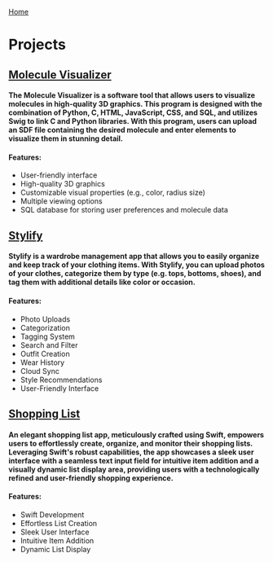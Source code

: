 [Home](./README.md)
# Projects


## [Molecule Visualizer](https://github.com/ahmxdsawan/Molecule-Visualizer)

#### The Molecule Visualizer is a software tool that allows users to visualize molecules in high-quality 3D graphics. This program is designed with the combination of Python, C, HTML, JavaScript, CSS, and SQL, and utilizes Swig to link C and Python libraries. With this program, users can upload an SDF file containing the desired molecule and enter elements to visualize them in stunning detail.

#### Features:
- User-friendly interface
- High-quality 3D graphics
- Customizable visual properties (e.g., color, radius size)
- Multiple viewing options
- SQL database for storing user preferences and molecule data

## [Stylify](https://github.com/ahmxdsawan/Stylify-App)

#### Stylify is a wardrobe management app that allows you to easily organize and keep track of your clothing items. With Stylify, you can upload photos of your clothes, categorize them by type (e.g. tops, bottoms, shoes), and tag them with additional details like color or occasion.

#### Features:
- Photo Uploads
- Categorization
- Tagging System
- Search and Filter
- Outfit Creation
- Wear History
- Cloud Sync
- Style Recommendations
- User-Friendly Interface

## [Shopping List](https://github.com/ahmxdsawan/Shopping-List-using-Swift)

#### An elegant shopping list app, meticulously crafted using Swift, empowers users to effortlessly create, organize, and monitor their shopping lists. Leveraging Swift's robust capabilities, the app showcases a sleek user interface with a seamless text input field for intuitive item addition and a visually dynamic list display area, providing users with a technologically refined and user-friendly shopping experience.

#### Features:
- Swift Development
- Effortless List Creation
- Sleek User Interface
- Intuitive Item Addition
- Dynamic List Display